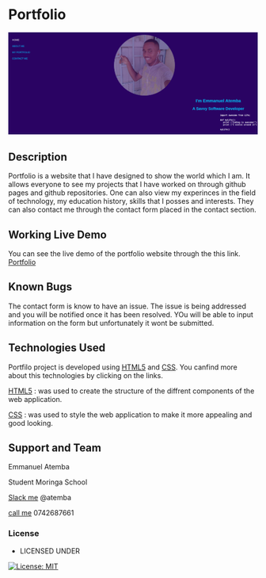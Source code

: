 # Portfolio
![Alt text](images/atemba.png?raw=true "Optional Title")

## Description

Portfolio is a website that I have designed to show the world which I am. It allows everyone to see my projects that I have worked on through github pages and github repositories. One can also view my experinces in the field of technology, my education history, skills that I posses and interests. They can also contact me through the contact form placed in the contact section.
## Working Live Demo
You can see the live demo of the portfolio website through the this link. [Portfolio](https://atembamanu.github.io/Portfolio/index.html)
## Known Bugs
The contact form is know to have an issue. The issue is being addressed and you will be notified once it has been resolved. YOu will be able to input information on the form but unfortunately it wont be submitted.
## Technologies Used
Portfilo project is developed using [HTML5](https://www.w3schools.com/html/html5_intro.asp) and [CSS](https://www.w3schools.com/css/default.asp). You canfind more about this technologies by clicking on the links.

[HTML5](https://www.w3schools.com/html/html5_intro.asp) : was used to create the structure of the diffrent components of the web application.

[CSS](https://www.w3schools.com/css/default.asp) :  was used to style the web application to make it more appealing and good looking.

## Support and Team
Emmanuel Atemba

Student Moringa School

[Slack me]()  @atemba

[call me]()   0742687661


### License

* LICENSED UNDER 

[![License: MIT](https://img.shields.io/badge/License-MIT-yellow.svg)](/license/MIT)